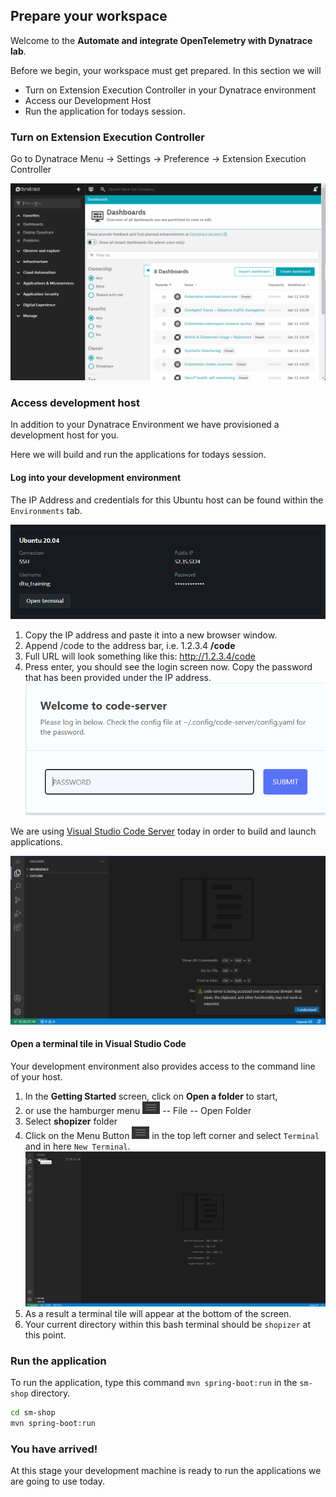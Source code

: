 ## Prepare your workspace

Welcome to the **Automate and integrate OpenTelemetry with Dynatrace lab**.

Before we begin, your workspace must get prepared. In this section we will

- Turn on Extension Execution Controller in your Dynatrace environment
- Access our Development Host
- Run the application for todays session.

### Turn on Extension Execution Controller

Go to Dynatrace Menu -> Settings -> Preference -> Extension Execution Controller

![Development Machine](../../assets/images/01-Settings-ECC.gif)

### Access development host

In addition to your Dynatrace Environment we have provisioned a development host for you.

Here we will build and run the applications for todays session.

#### Log into your development environment

The IP Address and credentials for this Ubuntu host can be found within the `Environments` tab.

![Development Machine](../../assets/images/01-ubuntu.png)

1. Copy the IP address and paste it into a new browser window.
2. Append /code to the address bar, i.e. 1.2.3.4 **/code**
3. Full URL will look something like this: http://1.2.3.4/code
4. Press enter, you should see the login screen now. Copy the password that has been provided under the IP address.
   ![Code Server Login](../../assets/images/01-code-server-login.png)

We are using <a href="https://github.com/coder/code-server" target="_blank">Visual Studio Code Server</a> today in order to build and launch applications.

![Code Server Login](../../assets/images/01-vs-code-first.png)

#### Open a terminal tile in Visual Studio Code
Your development environment also provides access to the command line of your host.

1. In the **Getting Started** screen, click on **Open a folder** to start,
1. or use the hamburger menu ![New Terminal](../../assets/images/01-menu-button.png) -- File -- Open Folder
1. Select **shopizer** folder
1. Click on the Menu Button ![New Terminal](../../assets/images/01-menu-button.png) in the top left corner and select `Terminal` and in here `New Terminal`.
   ![New Terminal](../../assets/images/01-new-terminal.gif)
1. As a result a terminal tile will appear at the bottom of the screen.
1. Your current directory within this bash terminal should be `shopizer` at this point.

### Run the application

To run the application, type this command `mvn spring-boot:run` in the `sm-shop` directory.

```bash
cd sm-shop
mvn spring-boot:run
```

### You have arrived!

At this stage your development machine is ready to run the applications we are going to use today.
